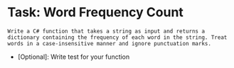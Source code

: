# **Task:  Word Frequency Count**

    Write a C# function that takes a string as input and returns a dictionary containing the frequency of each word in the string. Treat words in a case-insensitive manner and ignore punctuation marks.

- [Optional]: Write test for your function
